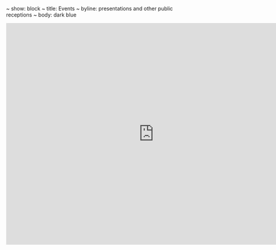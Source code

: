 ~ show: block
~ title: Events
~ byline: presentations and other public receptions
~ body: dark blue

<block styles>
</block styles>

<block content>
<section class="page-content col-md-12">
<iframe src="https://www.google.com/calendar/embed?src=berkeley.edu_bv12uktc8bo66nh2shavlq3ncs%40group.calendar.google.com&ctz=America/Los_Angeles"
style="border: 0" width="800" height="600" frameborder="0" scrolling="no"></iframe>
</section>
</block content>

<block dependencies>
</block dependencies>

